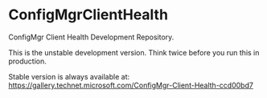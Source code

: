 # ConfigMgrClientHealth
ConfigMgr Client Health Development Repository.

This is the unstable development version. Think twice before you run this in production.

Stable version is always available at: https://gallery.technet.microsoft.com/ConfigMgr-Client-Health-ccd00bd7

